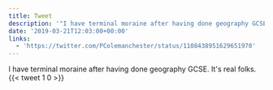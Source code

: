 ```yaml
---
title: Tweet
description: '"I have terminal moraine after having done geography GCSE. It''s real folks. "'
date: '2019-03-21T12:03:00+00:00'
links:
  - 'https://twitter.com/PColemanchester/status/1108438951629651970'
---
```

I have terminal moraine after having done geography GCSE. It's real folks. 
      {{< tweet 1 0 >}}
    
